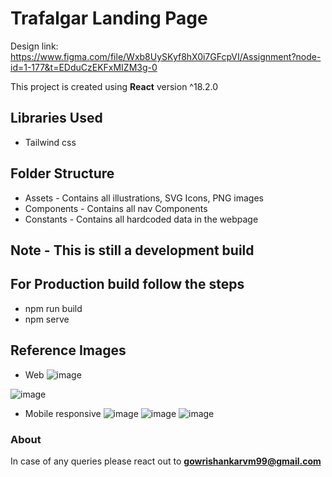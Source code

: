 # Trafalgar Landing Page

Design link: https://www.figma.com/file/Wxb8UySKyf8hX0i7GFcpVI/Assignment?node-id=1-177&t=EDduCzEKFxMIZM3g-0

This project is created using **React** version ^18.2.0

## Libraries Used
- Tailwind css

## Folder Structure
- Assets - Contains all illustrations, SVG Icons, PNG images
- Components - Contains all nav Components
- Constants - Contains all hardcoded data in the webpage

## Note - This is still a development build
## For Production build follow the steps
- npm run build
- npm serve

## Reference Images
- Web
![image](https://user-images.githubusercontent.com/53333107/231370351-0f3cd77a-210e-4511-83b6-fc9f1f1ab1ed.png)

![image](https://user-images.githubusercontent.com/53333107/231370325-1d87b03b-d3af-4f40-88a8-2863558b9ff0.png)
- Mobile responsive
![image](https://user-images.githubusercontent.com/53333107/231370455-d72bfb52-5863-4183-a216-89ba79742816.png)
![image](https://user-images.githubusercontent.com/53333107/231370520-8df0f3dd-a3be-4f6c-b4f3-57d16f647d40.png)
![image](https://user-images.githubusercontent.com/53333107/231370581-c85846fc-c327-4456-b5a1-493141a7ee33.png)


### About
In case of any queries please react out to **gowrishankarvm99@gmail.com**




